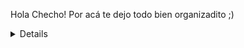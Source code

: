 Hola Checho! Por acá te dejo todo bien organizadito ;)
<details>
<details>
  <summary> Proyecto 1 Rig </summary>

![image](https://github.com/user-attachments/assets/e33e74d8-12e2-4f93-a564-87d93b5a51e6)


![image](https://github.com/user-attachments/assets/4fbd56e3-59b2-4513-a694-f7013ffc00b9)


https://github.com/user-attachments/assets/bd03cb67-45f7-4eb1-a8e5-44e0bc081515




</details>

</details>
